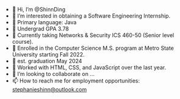 - 👋 Hi, I’m @ShinnDing
- 👀 I’m interested in obtaining a Software Engineering Internship.
- 🌱 Primary language: Java
- 🌱 Undergrad GPA 3.78
- 🌱 Currently taking Networks & Security ICS 460-50 (Senior level course).
- 🌱 Enrolled in the Computer Science M.S. program at Metro State University starting Fall 2022.
- 🌱 est. graduation May 2024
- 🌱 Worked with HTML, CSS, and JavaScript over the last year.
- 💞️ I’m looking to collaborate on ...
- 📫 How to reach me for employment opportunities:  stephanieshinn@outlook.com

<!---
ShinnDing/ShinnDing is a ✨ special ✨ repository because its `README.md` (this file) appears on your GitHub profile.
You can click the Preview link to take a look at your changes.
--->
